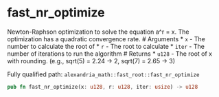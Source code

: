 # fast_nr_optimize

Newton-Raphson optimization to solve the equation a^r = x. The optimization has a quadratic convergence rate. # Arguments * `x` - The number to calculate the root of * `r` - The root to calculate * `iter` - The number of iterations to run the algorithm # Returns * `u128` - The root of x with rounding. (e.g., sqrt(5) = 2.24 -> 2, sqrt(7) = 2.65 -> 3)

Fully qualified path: `alexandria_math::fast_root::fast_nr_optimize`

```rust
pub fn fast_nr_optimize(x: u128, r: u128, iter: usize) -> u128
```

